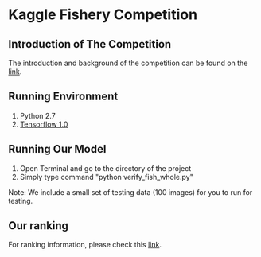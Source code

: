 # Kaggle Fishery Competition

## Introduction of The Competition
The introduction and background of the competition can be found on the [link](https://www.kaggle.com/c/the-nature-conservancy-fisheries-monitoring).

## Running Environment
1. Python 2.7
2. [Tensorflow 1.0](https://www.tensorflow.org/install/migration) 

## Running Our Model
1. Open Terminal and go to the directory of the project
2. Simply type command "python verify_fish_whole.py"

Note: We include a small set of testing data (100 images) for you to run for testing.

## Our ranking
For ranking information, please check this [link](https://www.kaggle.com/c/the-nature-conservancy-fisheries-monitoring/leaderboard).
